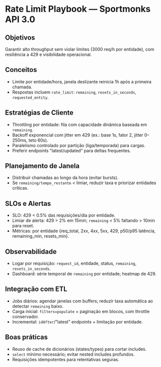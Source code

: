 # Rate Limit Playbook — Sportmonks API 3.0

## Objetivos
Garantir alto throughput sem violar limites (3000 req/h por entidade), com resiliência a 429 e visibilidade operacional.

## Conceitos
- Limite por entidade/hora, janela deslizante reinicia 1h após a primeira chamada.
- Respostas incluem `rate_limit`: `remaining`, `resets_in_seconds`, `requested_entity`.

## Estratégias de Cliente
- Throttling por entidade: fila com capacidade dinâmica baseada em `remaining`.
- Backoff exponencial com jitter em 429 (ex.: base 1s, fator 2, jitter 0–250ms, teto 60s).
- Paralelismo controlado por partição (liga/temporada) para cargas.
- Preferir endpoints "latest/updated" para deltas frequentes.

## Planejamento de Janela
- Distribuir chamadas ao longo da hora (evitar bursts).
- Se `remaining/tempo_restante` < limiar, reduzir taxa e priorizar entidades críticas.

## SLOs e Alertas
- SLO: 429 < 0.5% das requisições/dia por entidade.
- Limiar de alerta: 429 > 2% em 15min; `remaining` < 5% faltando > 10min para reset.
- Métricas: por entidade {req_total, 2xx, 4xx, 5xx, 429, p50/p95 latência, remaining_min, resets_min}.

## Observabilidade
- Logar por requisição: `request_id`, entidade, status, `remaining`, `resets_in_seconds`.
- Dashboard: série temporal de `remaining` por entidade; heatmap de 429.

## Integração com ETL
- Jobs diários: agendar janelas com buffers; reduzir taxa automática ao detectar `remaining` baixo.
- Carga inicial: `filters=populate` + paginação em blocos, com throttle conservador.
- Incremental: `idAfter`/"latest" endpoints + limitação por entidade.

## Boas práticas
- Reuso de cache de dicionários (states/types) para cortar includes.
- `select` mínimo necessário; evitar nested includes profundos.
- Requisições idempotentes para retentativas seguras.
